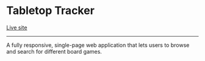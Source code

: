 # Tabletop Tracker

[Live site](tabletoptracker.netlify.app/)

---

A fully responsive, single-page web application that lets users to browse and search for different board games.
